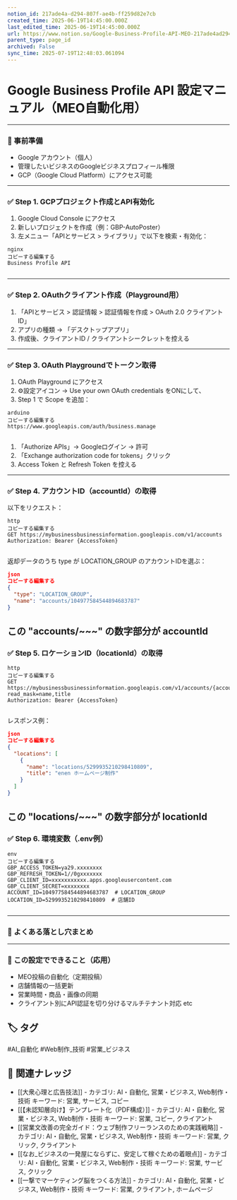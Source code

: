 ```yaml
---
notion_id: 217ade4a-d294-807f-ae4b-ff259d82e7cb
created_time: 2025-06-19T14:45:00.000Z
last_edited_time: 2025-06-19T14:45:00.000Z
url: https://www.notion.so/Google-Business-Profile-API-MEO-217ade4ad294807fae4bff259d82e7cb
parent_type: page_id
archived: False
sync_time: 2025-07-19T12:48:03.061094
---
```


# Google Business Profile API 設定マニュアル（MEO自動化用）

---
### 🔧 事前準備
- Google アカウント（個人）
- 管理したいビジネスのGoogleビジネスプロフィール権限
- GCP（Google Cloud Platform）にアクセス可能
---
### ✅ Step 1. GCPプロジェクト作成とAPI有効化
1. Google Cloud Console にアクセス
1. 新しいプロジェクトを作成（例：GBP-AutoPoster）
1. 左メニュー「APIとサービス > ライブラリ」で以下を検索・有効化：
```plain text
nginx
コピーする編集する
Business Profile API


```
---
### ✅ Step 2. OAuthクライアント作成（Playground用）
1. 「APIとサービス > 認証情報 > 認証情報を作成 > OAuth 2.0 クライアントID」
1. アプリの種類 → 「デスクトップアプリ」
1. 作成後、クライアントID / クライアントシークレットを控える
---
### ✅ Step 3. OAuth Playgroundでトークン取得
1. OAuth Playground にアクセス
1. ⚙️設定アイコン → Use your own OAuth credentials をONにして、
1. Step 1 で Scope を追加：
```plain text
arduino
コピーする編集する
https://www.googleapis.com/auth/business.manage


```
1. 「Authorize APIs」→ Googleログイン → 許可
1. 「Exchange authorization code for tokens」クリック
1. Access Token と Refresh Token を控える
---
### ✅ Step 4. アカウントID（accountId）の取得
以下をリクエスト：
```plain text
http
コピーする編集する
GET https://mybusinessbusinessinformation.googleapis.com/v1/accounts
Authorization: Bearer {AccessToken}


```
返却データのうち type が LOCATION_GROUP のアカウントIDを選ぶ：
```json
json
コピーする編集する
{
  "type": "LOCATION_GROUP",
  "name": "accounts/104977584544894683787"
}


```
この "accounts/~~~" の数字部分が accountId
---
### ✅ Step 5. ロケーションID（locationId）の取得
```plain text
http
コピーする編集する
GET https://mybusinessbusinessinformation.googleapis.com/v1/accounts/{accountId}/locations?read_mask=name,title
Authorization: Bearer {AccessToken}


```
レスポンス例：
```json
json
コピーする編集する
{
  "locations": [
    {
      "name": "locations/5299935210298410809",
      "title": "enen ホームページ制作"
    }
  ]
}


```
この "locations/~~~" の数字部分が locationId
---
### ✅ Step 6. 環境変数（.env例）
```plain text
env
コピーする編集する
GBP_ACCESS_TOKEN=ya29.xxxxxxxx
GBP_REFRESH_TOKEN=1//0gxxxxxxx
GBP_CLIENT_ID=xxxxxxxxxxx.apps.googleusercontent.com
GBP_CLIENT_SECRET=xxxxxxxx
ACCOUNT_ID=104977584544894683787  # LOCATION_GROUP
LOCATION_ID=5299935210298410809  # 店舗ID


```
---
### 📌 よくある落とし穴まとめ
---
### 🎯 この設定でできること（応用）
- MEO投稿の自動化（定期投稿）
- 店舗情報の一括更新
- 営業時間・商品・画像の同期
- クライアント別にAPI認証を切り分けるマルチテナント対応 etc

## 🏷️ タグ
#AI_自動化 #Web制作_技術 #営業_ビジネス

## 🔗 関連ナレッジ
- [[大衆心理と広告技法]] - カテゴリ: AI・自動化, 営業・ビジネス, Web制作・技術 キーワード: 営業, サービス, コピー
- [[【未認知層向け】テンプレート化（PDF構成）]] - カテゴリ: AI・自動化, 営業・ビジネス, Web制作・技術 キーワード: 営業, コピー, クライアント
- [[営業文改善の完全ガイド：ウェブ制作フリーランスのための実践戦略]] - カテゴリ: AI・自動化, 営業・ビジネス, Web制作・技術 キーワード: 営業, クリック, クライアント
- [[なお_ビジネスの一発屋にならずに、安定して稼ぐための着眼点]] - カテゴリ: AI・自動化, 営業・ビジネス, Web制作・技術 キーワード: 営業, サービス, クリック
- [[一撃でマーケティング脳をつくる方法]] - カテゴリ: AI・自動化, 営業・ビジネス, Web制作・技術 キーワード: 営業, クライアント, ホームページ
